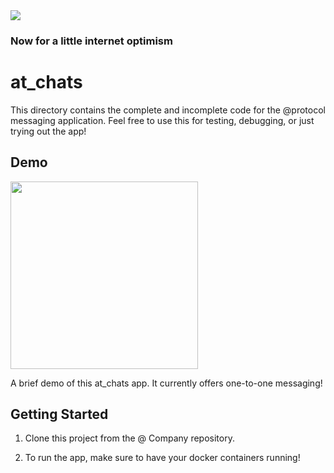 <img src="https://atsign.dev/assets/img/@developersmall.png?sanitize=true">

### Now for a little internet optimism

# at_chats

This directory contains the complete and incomplete code for the @protocol messaging application. Feel free to use
this for testing, debugging, or just trying out the app!

## Demo

<img src="https://github.com/atsign-foundation/at_demos/blob/master/at_chats/assets/at_chats_demo.gif" width=300>

A brief demo of this at_chats app. It currently offers one-to-one messaging!

## Getting Started

1. Clone this project from the @ Company repository.

2. To run the app, make sure to have your docker containers running!
